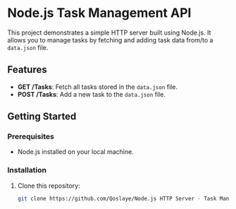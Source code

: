 # Node.js Task Management API

This project demonstrates a simple HTTP server built using Node.js. It allows you to manage tasks by fetching and adding task data from/to a `data.json` file. 

## Features

- **GET /Tasks**: Fetch all tasks stored in the `data.json` file.
- **POST /Tasks**: Add a new task to the `data.json` file.

## Getting Started

### Prerequisites

- Node.js installed on your local machine.

### Installation

1. Clone this repository:
   ```bash
   git clone https://github.com/Qoslaye/Node.js HTTP Server - Task Management
